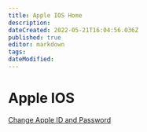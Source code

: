 ```yaml
---
title: Apple IOS Home
description: 
dateCreated: 2022-05-21T16:04:56.036Z
published: true
editor: markdown
tags: 
dateModified: 
---
```

# Apple IOS

[Change Apple ID and Password](https://wiki.commsnet.org/en/Operating_Systems/Apple_IOS/Change_AppleID_and_Password)